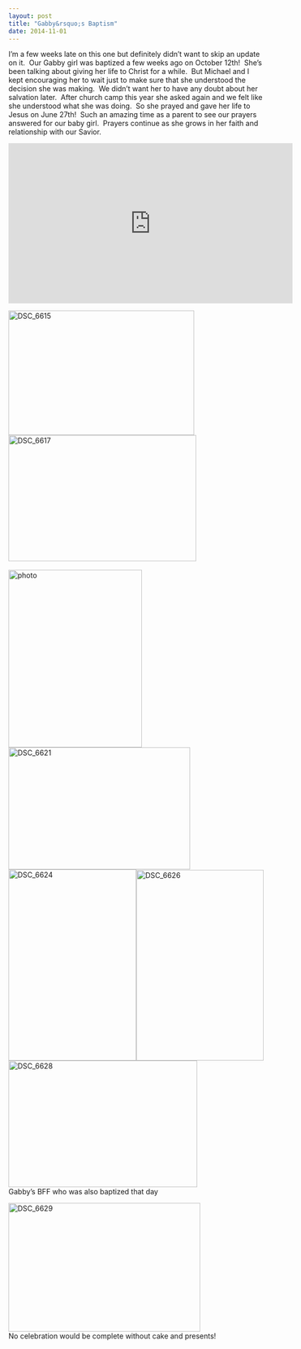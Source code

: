 ```yaml
---
layout: post
title: "Gabby&rsquo;s Baptism"
date: 2014-11-01
---
```


<p>I’m a few weeks late on this one but definitely didn’t want to skip an update on it.&#160; Our Gabby girl was baptized a few weeks ago on October 12th!&#160; She’s been talking about giving her life to Christ for a while.&#160; But Michael and I kept encouraging her to wait just to make sure that she understood the decision she was making.&#160; We didn’t want her to have any doubt about her salvation later.&#160; After church camp this year she asked again and we felt like she understood what she was doing.&#160; So she prayed and gave her life to Jesus on June 27th!&#160; Such an amazing time as a parent to see our prayers answered for our baby girl.&#160; Prayers continue as she grows in her faith and relationship with our Savior.&#160; </p>  <p><iframe height="315" src="http://www.youtube.com/embed/opa3W-S7IuI" frameborder="0" width="560" allowfullscreen="allowfullscreen"></iframe></p>  <p><a href="/thepaladinos/assets/images/DSC_6615.jpg"><img title="DSC_6615" style="border-top: 0px; border-right: 0px; background-image: none; border-bottom: 0px; padding-top: 0px; padding-left: 0px; border-left: 0px; display: inline; padding-right: 0px" border="0" alt="DSC_6615" src="/thepaladinos/assets/images/DSC_6615_thumb.jpg" width="366" height="245" /></a><a href="/thepaladinos/assets/images/DSC_6617.jpg"><img title="DSC_6617" style="border-top: 0px; border-right: 0px; background-image: none; border-bottom: 0px; padding-top: 0px; padding-left: 0px; border-left: 0px; display: inline; padding-right: 0px" border="0" alt="DSC_6617" src="/thepaladinos/assets/images/DSC_6617_thumb.jpg" width="370" height="248" /></a>&#160; </p>  <p><a href="/thepaladinos/assets/images/photo.jpg"><img title="photo" style="border-top: 0px; border-right: 0px; background-image: none; border-bottom: 0px; padding-top: 0px; padding-left: 0px; border-left: 0px; display: inline; padding-right: 0px" border="0" alt="photo" src="/thepaladinos/assets/images/photo_thumb.jpg" width="263" height="349" /></a><a href="/thepaladinos/assets/images/DSC_6621.jpg"><img title="DSC_6621" style="border-top: 0px; border-right: 0px; background-image: none; border-bottom: 0px; padding-top: 0px; padding-left: 0px; border-left: 0px; display: inline; padding-right: 0px" border="0" alt="DSC_6621" src="/thepaladinos/assets/images/DSC_6621_thumb.jpg" width="358" height="240" /></a><a href="/thepaladinos/assets/images/DSC_6624.jpg"><img title="DSC_6624" style="border-top: 0px; border-right: 0px; background-image: none; border-bottom: 0px; padding-top: 0px; padding-left: 0px; border-left: 0px; display: inline; padding-right: 0px" border="0" alt="DSC_6624" src="/thepaladinos/assets/images/DSC_6624_thumb.jpg" width="252" height="376" /></a><a href="/thepaladinos/assets/images/DSC_6626.jpg"><img title="DSC_6626" style="border-top: 0px; border-right: 0px; background-image: none; border-bottom: 0px; padding-top: 0px; padding-left: 0px; border-left: 0px; display: inline; padding-right: 0px" border="0" alt="DSC_6626" src="/thepaladinos/assets/images/DSC_6626_thumb.jpg" width="251" height="375" /></a><a href="/thepaladinos/assets/images/DSC_6628.jpg"><img title="DSC_6628" style="border-top: 0px; border-right: 0px; background-image: none; border-bottom: 0px; padding-top: 0px; padding-left: 0px; border-left: 0px; display: inline; padding-right: 0px" border="0" alt="DSC_6628" src="/thepaladinos/assets/images/DSC_6628_thumb.jpg" width="372" height="249" /></a>    <br />Gabby’s BFF who was also baptized that day</p>  <p><a href="/thepaladinos/assets/images/DSC_6629.jpg"><img title="DSC_6629" style="border-top: 0px; border-right: 0px; background-image: none; border-bottom: 0px; padding-top: 0px; padding-left: 0px; border-left: 0px; display: inline; padding-right: 0px" border="0" alt="DSC_6629" src="/thepaladinos/assets/images/DSC_6629_thumb.jpg" width="378" height="253" /></a>    <br />No celebration would be complete without cake and presents!</p>
